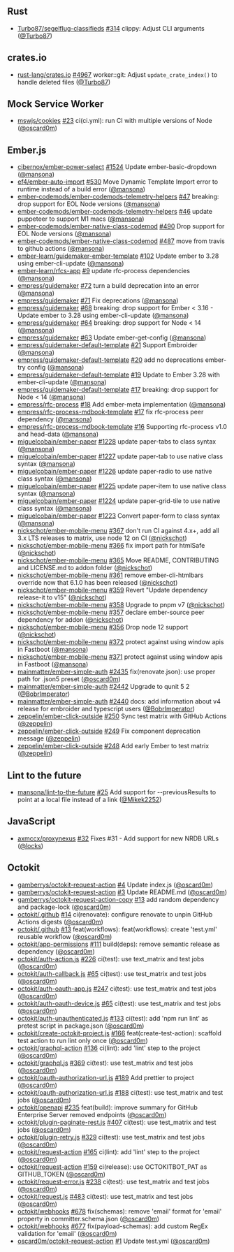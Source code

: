## Rust

- [Turbo87/segelflug-classifieds] [#314](https://github.com/Turbo87/segelflug-classifieds/pull/314) clippy: Adjust CLI arguments ([@Turbo87])

## crates.io

- [rust-lang/crates.io] [#4967](https://github.com/rust-lang/crates.io/pull/4967) worker::git: Adjust `update_crate_index()` to handle deleted files ([@Turbo87])

## Mock Service Worker

- [mswjs/cookies] [#23](https://github.com/mswjs/cookies/pull/23) ci(ci.yml): run CI with multiple versions of Node ([@oscard0m])

## Ember.js

- [cibernox/ember-power-select] [#1524](https://github.com/cibernox/ember-power-select/pull/1524) Update ember-basic-dropdown ([@mansona])
- [ef4/ember-auto-import] [#530](https://github.com/ef4/ember-auto-import/pull/530) Move Dynamic Template Import error to runtime instead of a build error ([@mansona])
- [ember-codemods/ember-codemods-telemetry-helpers] [#47](https://github.com/ember-codemods/ember-codemods-telemetry-helpers/pull/47) breaking: drop support for EOL Node versions ([@mansona])
- [ember-codemods/ember-codemods-telemetry-helpers] [#46](https://github.com/ember-codemods/ember-codemods-telemetry-helpers/pull/46) update puppeteer to support M1 macs ([@mansona])
- [ember-codemods/ember-native-class-codemod] [#490](https://github.com/ember-codemods/ember-native-class-codemod/pull/490) Drop support for EOL Node versions ([@mansona])
- [ember-codemods/ember-native-class-codemod] [#487](https://github.com/ember-codemods/ember-native-class-codemod/pull/487) move from travis to github actions ([@mansona])
- [ember-learn/guidemaker-ember-template] [#102](https://github.com/ember-learn/guidemaker-ember-template/pull/102) Update ember to 3.28 using ember-cli-update ([@mansona])
- [ember-learn/rfcs-app] [#9](https://github.com/ember-learn/rfcs-app/pull/9) update rfc-process dependencies ([@mansona])
- [empress/guidemaker] [#72](https://github.com/empress/guidemaker/pull/72) turn a build deprecation into an error ([@mansona])
- [empress/guidemaker] [#71](https://github.com/empress/guidemaker/pull/71) Fix deprecations ([@mansona])
- [empress/guidemaker] [#68](https://github.com/empress/guidemaker/pull/68) breaking: drop support for Ember < 3.16 - Update ember to 3.28 using ember-cli-update ([@mansona])
- [empress/guidemaker] [#64](https://github.com/empress/guidemaker/pull/64) breaking: drop support for Node < 14 ([@mansona])
- [empress/guidemaker] [#63](https://github.com/empress/guidemaker/pull/63) Update ember-get-config ([@mansona])
- [empress/guidemaker-default-template] [#21](https://github.com/empress/guidemaker-default-template/pull/21) Support Embroider ([@mansona])
- [empress/guidemaker-default-template] [#20](https://github.com/empress/guidemaker-default-template/pull/20) add no deprecations ember-try config ([@mansona])
- [empress/guidemaker-default-template] [#19](https://github.com/empress/guidemaker-default-template/pull/19) Update to Ember 3.28 with ember-cli-update ([@mansona])
- [empress/guidemaker-default-template] [#17](https://github.com/empress/guidemaker-default-template/pull/17) breaking: drop support for Node < 14 ([@mansona])
- [empress/rfc-process] [#18](https://github.com/empress/rfc-process/pull/18) Add ember-meta implementation ([@mansona])
- [empress/rfc-process-mdbook-template] [#17](https://github.com/empress/rfc-process-mdbook-template/pull/17) fix rfc-process peer dependency ([@mansona])
- [empress/rfc-process-mdbook-template] [#16](https://github.com/empress/rfc-process-mdbook-template/pull/16) Supporting rfc-process v1.0 and head-data ([@mansona])
- [miguelcobain/ember-paper] [#1228](https://github.com/miguelcobain/ember-paper/pull/1228) update paper-tabs to class syntax ([@mansona])
- [miguelcobain/ember-paper] [#1227](https://github.com/miguelcobain/ember-paper/pull/1227) update paper-tab to use native class syntax ([@mansona])
- [miguelcobain/ember-paper] [#1226](https://github.com/miguelcobain/ember-paper/pull/1226) update paper-radio to use native class syntax ([@mansona])
- [miguelcobain/ember-paper] [#1225](https://github.com/miguelcobain/ember-paper/pull/1225) update paper-item to use native class syntax ([@mansona])
- [miguelcobain/ember-paper] [#1224](https://github.com/miguelcobain/ember-paper/pull/1224) update paper-grid-tile to use native class syntax ([@mansona])
- [miguelcobain/ember-paper] [#1223](https://github.com/miguelcobain/ember-paper/pull/1223) Convert paper-form to class syntax ([@mansona])
- [nickschot/ember-mobile-menu] [#367](https://github.com/nickschot/ember-mobile-menu/pull/367) don't run CI against 4.x+, add all 3.x LTS releases to matrix, use node 12 on CI ([@nickschot])
- [nickschot/ember-mobile-menu] [#366](https://github.com/nickschot/ember-mobile-menu/pull/366) fix import path for htmlSafe ([@nickschot])
- [nickschot/ember-mobile-menu] [#365](https://github.com/nickschot/ember-mobile-menu/pull/365) Move README, CONTRIBUTING and LICENSE.md to addon folder ([@nickschot])
- [nickschot/ember-mobile-menu] [#361](https://github.com/nickschot/ember-mobile-menu/pull/361) remove ember-cli-htmlbars override now that 6.1.0 has been released ([@nickschot])
- [nickschot/ember-mobile-menu] [#359](https://github.com/nickschot/ember-mobile-menu/pull/359) Revert "Update dependency release-it to v15" ([@nickschot])
- [nickschot/ember-mobile-menu] [#358](https://github.com/nickschot/ember-mobile-menu/pull/358) Upgrade to pnpm v7 ([@nickschot])
- [nickschot/ember-mobile-menu] [#357](https://github.com/nickschot/ember-mobile-menu/pull/357) declare ember-source peer dependency for addon ([@nickschot])
- [nickschot/ember-mobile-menu] [#356](https://github.com/nickschot/ember-mobile-menu/pull/356) Drop node 12 support ([@nickschot])
- [nickschot/ember-mobile-menu] [#372](https://github.com/nickschot/ember-mobile-menu/pull/372) protect against using window apis in Fastboot ([@mansona])
- [nickschot/ember-mobile-menu] [#371](https://github.com/nickschot/ember-mobile-menu/pull/371) protect against using window apis in Fastboot ([@mansona])
- [mainmatter/ember-simple-auth] [#2435](https://github.com/mainmatter/ember-simple-auth/pull/2435) fix(renovate.json): use proper path for .json5 preset ([@oscard0m])
- [mainmatter/ember-simple-auth] [#2442](https://github.com/mainmatter/ember-simple-auth/pull/2442) Upgrade to qunit 5 2 ([@BobrImperator])
- [mainmatter/ember-simple-auth] [#2440](https://github.com/mainmatter/ember-simple-auth/pull/2440) docs: add information about v4 release for embroider and typescript users ([@BobrImperator])
- [zeppelin/ember-click-outside] [#250](https://github.com/zeppelin/ember-click-outside/pull/250) Sync test matrix with GitHub Actions ([@zeppelin])
- [zeppelin/ember-click-outside] [#249](https://github.com/zeppelin/ember-click-outside/pull/249) Fix component deprecation message ([@zeppelin])
- [zeppelin/ember-click-outside] [#248](https://github.com/zeppelin/ember-click-outside/pull/248) Add early Ember to test matrix ([@zeppelin])

## Lint to the future

- [mansona/lint-to-the-future] [#25](https://github.com/mansona/lint-to-the-future/pull/25) Add support for --previousResults to point at a local file instead of a link ([@Mikek2252])

## JavaScript

- [axmccx/proxynexus] [#32](https://github.com/axmccx/proxynexus/pull/32) Fixes #31 - Add support for new NRDB URLs ([@locks])

## Octokit

- [gamberrys/octokit-request-action] [#4](https://github.com/gamberrys/octokit-request-action/pull/4) Update index.js ([@oscard0m])
- [gamberrys/octokit-request-action] [#3](https://github.com/gamberrys/octokit-request-action/pull/3) Update README.md ([@oscard0m])
- [gamberrys/octokit-request-action-copy] [#13](https://github.com/gamberrys/octokit-request-action-copy/pull/13) add random dependency and package-lock ([@oscard0m])
- [octokit/.github] [#14](https://github.com/octokit/.github/pull/14) ci(renovate): configure renovate to unpin GitHub Actions digests ([@oscard0m])
- [octokit/.github] [#13](https://github.com/octokit/.github/pull/13) feat(workflows): feat(workflows): create 'test.yml' reusable workflow ([@oscard0m])
- [octokit/app-permissions] [#111](https://github.com/octokit/app-permissions/pull/111) build(deps): remove semantic release as dependency ([@oscard0m])
- [octokit/auth-action.js] [#226](https://github.com/octokit/auth-action.js/pull/226) ci(test): use text_matrix and test jobs ([@oscard0m])
- [octokit/auth-callback.js] [#65](https://github.com/octokit/auth-callback.js/pull/65) ci(test): use test_matrix and test jobs ([@oscard0m])
- [octokit/auth-oauth-app.js] [#247](https://github.com/octokit/auth-oauth-app.js/pull/247) ci(test): use test_matrix and test jobs ([@oscard0m])
- [octokit/auth-oauth-device.js] [#65](https://github.com/octokit/auth-oauth-device.js/pull/65) ci(test): use test_matrix and test jobs ([@oscard0m])
- [octokit/auth-unauthenticated.js] [#133](https://github.com/octokit/auth-unauthenticated.js/pull/133) ci(test): add 'npm run lint' as pretest script in package.json ([@oscard0m])
- [octokit/create-octokit-project.js] [#166](https://github.com/octokit/create-octokit-project.js/pull/166) feat(create-test-action): scaffold test action to run lint only once ([@oscard0m])
- [octokit/graphql-action] [#136](https://github.com/octokit/graphql-action/pull/136) ci(lint): add 'lint' step to the project ([@oscard0m])
- [octokit/graphql.js] [#369](https://github.com/octokit/graphql.js/pull/369) ci(test): use test_matrix and test jobs ([@oscard0m])
- [octokit/oauth-authorization-url.js] [#189](https://github.com/octokit/oauth-authorization-url.js/pull/189) Add prettier to project ([@oscard0m])
- [octokit/oauth-authorization-url.js] [#188](https://github.com/octokit/oauth-authorization-url.js/pull/188) ci(test): use test_matrix and test jobs ([@oscard0m])
- [octokit/openapi] [#235](https://github.com/octokit/openapi/pull/235) feat(build): improve summary for GitHub Enterprise Server removed endpoints ([@oscard0m])
- [octokit/plugin-paginate-rest.js] [#407](https://github.com/octokit/plugin-paginate-rest.js/pull/407) ci(test): use test_matrix and test jobs ([@oscard0m])
- [octokit/plugin-retry.js] [#329](https://github.com/octokit/plugin-retry.js/pull/329) ci(test): use test_matrix and test jobs ([@oscard0m])
- [octokit/request-action] [#165](https://github.com/octokit/request-action/pull/165) ci(lint): add 'lint' step to the project ([@oscard0m])
- [octokit/request-action] [#159](https://github.com/octokit/request-action/pull/159) ci(release): use OCTOKITBOT_PAT as GITHUB_TOKEN ([@oscard0m])
- [octokit/request-error.js] [#238](https://github.com/octokit/request-error.js/pull/238) ci(test): use test_matrix and test jobs ([@oscard0m])
- [octokit/request.js] [#483](https://github.com/octokit/request.js/pull/483) ci(test): use test_matrix and test jobs ([@oscard0m])
- [octokit/webhooks] [#678](https://github.com/octokit/webhooks/pull/678) fix(schemas): remove 'email' format for 'email' property in committer.schema.json ([@oscard0m])
- [octokit/webhooks] [#677](https://github.com/octokit/webhooks/pull/677) fix(payload-schemas): add custom RegEx validation for 'email' ([@oscard0m])
- [oscard0m/octokit-request-action] [#1](https://github.com/oscard0m/octokit-request-action/pull/1) Update test.yml ([@oscard0m])

[@bobrimperator]: https://github.com/BobrImperator
[@mikek2252]: https://github.com/Mikek2252
[@turbo87]: https://github.com/Turbo87
[@locks]: https://github.com/locks
[@mansona]: https://github.com/mansona
[@marcoow]: https://github.com/marcoow
[@nickschot]: https://github.com/nickschot
[@oscard0m]: https://github.com/oscard0m
[@zeppelin]: https://github.com/zeppelin
[turbo87/segelflug-classifieds]: https://github.com/Turbo87/segelflug-classifieds
[axmccx/proxynexus]: https://github.com/axmccx/proxynexus
[cibernox/ember-power-select]: https://github.com/cibernox/ember-power-select
[ef4/ember-auto-import]: https://github.com/ef4/ember-auto-import
[ember-codemods/ember-codemods-telemetry-helpers]: https://github.com/ember-codemods/ember-codemods-telemetry-helpers
[ember-codemods/ember-native-class-codemod]: https://github.com/ember-codemods/ember-native-class-codemod
[ember-learn/guidemaker-ember-template]: https://github.com/ember-learn/guidemaker-ember-template
[ember-learn/rfcs-app]: https://github.com/ember-learn/rfcs-app
[empress/guidemaker-default-template]: https://github.com/empress/guidemaker-default-template
[empress/guidemaker]: https://github.com/empress/guidemaker
[empress/rfc-process-mdbook-template]: https://github.com/empress/rfc-process-mdbook-template
[empress/rfc-process]: https://github.com/empress/rfc-process
[gamberrys/octokit-request-action-copy]: https://github.com/gamberrys/octokit-request-action-copy
[gamberrys/octokit-request-action]: https://github.com/gamberrys/octokit-request-action
[mansona/lint-to-the-future]: https://github.com/mansona/lint-to-the-future
[miguelcobain/ember-paper]: https://github.com/miguelcobain/ember-paper
[mswjs/cookies]: https://github.com/mswjs/cookies
[nickschot/ember-mobile-menu]: https://github.com/nickschot/ember-mobile-menu
[octokit/.github]: https://github.com/octokit/.github
[octokit/app-permissions]: https://github.com/octokit/app-permissions
[octokit/auth-action.js]: https://github.com/octokit/auth-action.js
[octokit/auth-callback.js]: https://github.com/octokit/auth-callback.js
[octokit/auth-oauth-app.js]: https://github.com/octokit/auth-oauth-app.js
[octokit/auth-oauth-device.js]: https://github.com/octokit/auth-oauth-device.js
[octokit/auth-unauthenticated.js]: https://github.com/octokit/auth-unauthenticated.js
[octokit/create-octokit-project.js]: https://github.com/octokit/create-octokit-project.js
[octokit/graphql-action]: https://github.com/octokit/graphql-action
[octokit/graphql.js]: https://github.com/octokit/graphql.js
[octokit/oauth-authorization-url.js]: https://github.com/octokit/oauth-authorization-url.js
[octokit/openapi]: https://github.com/octokit/openapi
[octokit/plugin-paginate-rest.js]: https://github.com/octokit/plugin-paginate-rest.js
[octokit/plugin-retry.js]: https://github.com/octokit/plugin-retry.js
[octokit/request-action]: https://github.com/octokit/request-action
[octokit/request-error.js]: https://github.com/octokit/request-error.js
[octokit/request.js]: https://github.com/octokit/request.js
[octokit/webhooks]: https://github.com/octokit/webhooks
[oscard0m/octokit-request-action]: https://github.com/oscard0m/octokit-request-action
[rust-lang/crates.io]: https://github.com/rust-lang/crates.io
[mainmatter/ember-simple-auth]: https://github.com/mainmatter/ember-simple-auth
[zeppelin/ember-click-outside]: https://github.com/zeppelin/ember-click-outside
